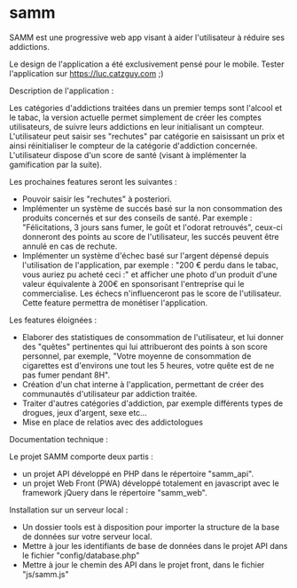 # samm

SAMM est une progressive web app visant à aider l'utilisateur à réduire ses addictions.

Le design de l'application a été exclusivement pensé pour le mobile.
Tester l'application sur https://luc.catzguy.com ;)


Description de l'application :

Les catégories d'addictions traitées dans un premier temps sont l'alcool et le tabac, la version actuelle permet simplement de créer les comptes utilisateurs, de suivre leurs addictions en leur initialisant un compteur.
L'utilisateur peut saisir ses "rechutes" par catégorie en saisissant un prix et ainsi réinitialiser le compteur de la catégorie d'addiction concernée.
L'utilisateur dispose d'un score de santé (visant à implémenter la gamification par la suite).

Les prochaines features seront les suivantes :
- Pouvoir saisir les "rechutes" à posteriori.
- Implémenter un système de succés basé sur la non consommation des produits concernés et sur des conseils de santé. Par exemple : "Félicitations, 3 jours sans fumer, le goût et l'odorat retrouvés", ceux-ci donneront des points au score de l'utilisateur, les succés peuvent être annulé en cas de rechute.
- Implémenter un système d'échec basé sur l'argent dépensé depuis l'utilisation de l'application, par exemple : "200 € perdu dans le tabac, vous auriez pu acheté ceci :" et afficher une photo d'un produit d'une valeur équivalente à 200€ en sponsorisant l'entreprise qui le commercialise. Les échecs n'influenceront pas le score de l'utilisateur. Cette feature permettra de monétiser l'application.

Les features éloignées :
- Elaborer des statistiques de consommation de l'utilisateur, et lui donner des "quêtes" pertinentes qui lui attribueront des points à son score personnel, par exemple, "Votre moyenne de consommation de cigarettes est d'environs une tout les 5 heures, votre quête est de ne pas fumer pendant 8H".
- Création d'un chat interne à l'application, permettant de créer des communautés d'utilisateur par addiction traitée.
- Traiter d'autres catégories d'addiction, par exemple différents types de drogues, jeux d'argent, sexe etc...
- Mise en place de relatios avec des addictologues 

Documentation technique : 

Le projet SAMM comporte deux partis :
- un projet API développé en PHP dans le répertoire "samm_api".
- un projet Web Front (PWA) développé totalement en javascript avec le framework jQuery dans le répertoire "samm_web".

Installation sur un serveur local :
- Un dossier tools est à disposition pour importer la structure de la base de données sur votre serveur local.
- Mettre à jour les identifiants de base de données dans le projet API dans le fichier "config/database.php"
- Mettre à jour le chemin des API dans le projet front, dans le fichier "js/samm.js"






